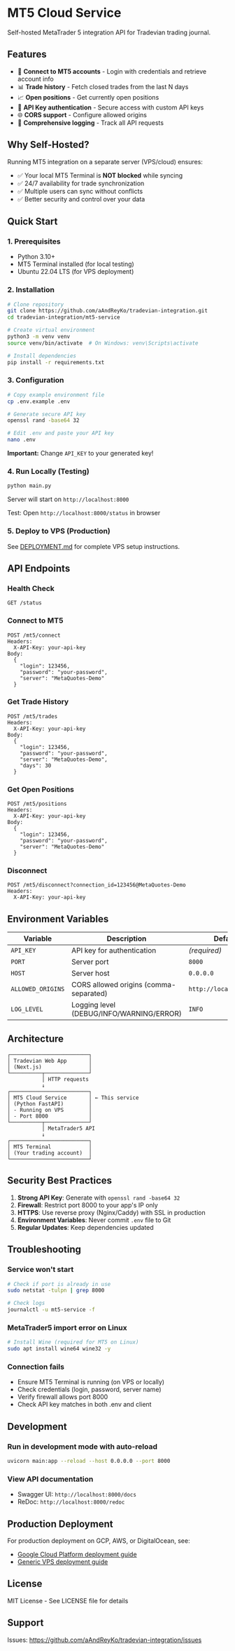 # MT5 Cloud Service

Self-hosted MetaTrader 5 integration API for Tradevian trading journal.

## Features

- 🔌 **Connect to MT5 accounts** - Login with credentials and retrieve account info
- 📊 **Trade history** - Fetch closed trades from the last N days
- 📈 **Open positions** - Get currently open positions
- 🔐 **API Key authentication** - Secure access with custom API keys
- 🌐 **CORS support** - Configure allowed origins
- 📝 **Comprehensive logging** - Track all API requests

## Why Self-Hosted?

Running MT5 integration on a separate server (VPS/cloud) ensures:
- ✅ Your local MT5 Terminal is **NOT blocked** while syncing
- ✅ 24/7 availability for trade synchronization
- ✅ Multiple users can sync without conflicts
- ✅ Better security and control over your data

## Quick Start

### 1. Prerequisites

- Python 3.10+
- MT5 Terminal installed (for local testing)
- Ubuntu 22.04 LTS (for VPS deployment)

### 2. Installation

```bash
# Clone repository
git clone https://github.com/aAndReyKo/tradevian-integration.git
cd tradevian-integration/mt5-service

# Create virtual environment
python3 -m venv venv
source venv/bin/activate  # On Windows: venv\Scripts\activate

# Install dependencies
pip install -r requirements.txt
```

### 3. Configuration

```bash
# Copy example environment file
cp .env.example .env

# Generate secure API key
openssl rand -base64 32

# Edit .env and paste your API key
nano .env
```

**Important:** Change `API_KEY` to your generated key!

### 4. Run Locally (Testing)

```bash
python main.py
```

Server will start on `http://localhost:8000`

Test: Open `http://localhost:8000/status` in browser

### 5. Deploy to VPS (Production)

See [DEPLOYMENT.md](./DEPLOYMENT.md) for complete VPS setup instructions.

## API Endpoints

### Health Check
```http
GET /status
```

### Connect to MT5
```http
POST /mt5/connect
Headers:
  X-API-Key: your-api-key
Body:
  {
    "login": 123456,
    "password": "your-password",
    "server": "MetaQuotes-Demo"
  }
```

### Get Trade History
```http
POST /mt5/trades
Headers:
  X-API-Key: your-api-key
Body:
  {
    "login": 123456,
    "password": "your-password",
    "server": "MetaQuotes-Demo",
    "days": 30
  }
```

### Get Open Positions
```http
POST /mt5/positions
Headers:
  X-API-Key: your-api-key
Body:
  {
    "login": 123456,
    "password": "your-password",
    "server": "MetaQuotes-Demo"
  }
```

### Disconnect
```http
POST /mt5/disconnect?connection_id=123456@MetaQuotes-Demo
Headers:
  X-API-Key: your-api-key
```

## Environment Variables

| Variable | Description | Default |
|----------|-------------|---------|
| `API_KEY` | API key for authentication | *(required)* |
| `PORT` | Server port | `8000` |
| `HOST` | Server host | `0.0.0.0` |
| `ALLOWED_ORIGINS` | CORS allowed origins (comma-separated) | `http://localhost:3000` |
| `LOG_LEVEL` | Logging level (DEBUG/INFO/WARNING/ERROR) | `INFO` |

## Architecture

```
┌─────────────────────────┐
│ Tradevian Web App       │
│ (Next.js)               │
└──────────┬──────────────┘
           │ HTTP requests
           ↓
┌─────────────────────────┐
│ MT5 Cloud Service       │ ← This service
│ (Python FastAPI)        │
│ - Running on VPS        │
│ - Port 8000             │
└──────────┬──────────────┘
           │ MetaTrader5 API
           ↓
┌─────────────────────────┐
│ MT5 Terminal            │
│ (Your trading account)  │
└─────────────────────────┘
```

## Security Best Practices

1. **Strong API Key**: Generate with `openssl rand -base64 32`
2. **Firewall**: Restrict port 8000 to your app's IP only
3. **HTTPS**: Use reverse proxy (Nginx/Caddy) with SSL in production
4. **Environment Variables**: Never commit `.env` file to Git
5. **Regular Updates**: Keep dependencies updated

## Troubleshooting

### Service won't start
```bash
# Check if port is already in use
sudo netstat -tulpn | grep 8000

# Check logs
journalctl -u mt5-service -f
```

### MetaTrader5 import error on Linux
```bash
# Install Wine (required for MT5 on Linux)
sudo apt install wine64 wine32 -y
```

### Connection fails
- Ensure MT5 Terminal is running (on VPS or locally)
- Check credentials (login, password, server name)
- Verify firewall allows port 8000
- Check API key matches in both .env and client

## Development

### Run in development mode with auto-reload
```bash
uvicorn main:app --reload --host 0.0.0.0 --port 8000
```

### View API documentation
- Swagger UI: `http://localhost:8000/docs`
- ReDoc: `http://localhost:8000/redoc`

## Production Deployment

For production deployment on GCP, AWS, or DigitalOcean, see:
- [Google Cloud Platform deployment guide](./docs/DEPLOY_GCP.md)
- [Generic VPS deployment guide](./DEPLOYMENT.md)

## License

MIT License - See LICENSE file for details

## Support

Issues: https://github.com/aAndReyKo/tradevian-integration/issues
